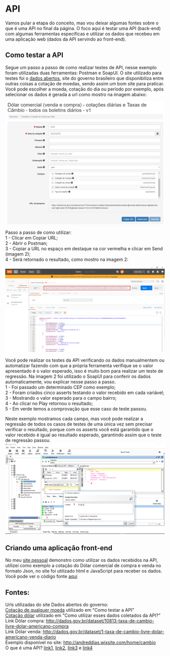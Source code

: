 # API  

Vamos pular a etapa do conceito, mas vou deixar algumas fontes sobre o que é uma API no final da página. O foco aqui é testar uma API (back-end) com algumas ferramentas específicas e utilizar os dados que recebeu em uma aplicação web (dados da API servindo ao front-end). 

## Como testar a API

Segue um passo a passo de como realizar testes de API, nesse exemplo foram utilizadas duas ferramentas: Postman e SoapUI. O site utilizado para testes foi o [dados abertos](http://dados.gov.br/dataset), site do governo brasileiro que disponibiliza entre outras coisas a cotação de moedas, sendo assim um bom site para praticar. Você pode escolher a moeda, cotação do dia ou período por exemplo, após selecionar os dados é gerada a url como mostro na imagem abaixo:  

![example](https://github.com/andreddias/API/blob/master/dados.png) 

Passo a passo de como utilizar:  
1 - Clicar em Copiar URL;  
2 - Abrir o Postman;  
3 - Copiar a URL no espaço em destaque na cor vermelha e clicar em Send (imagem 2);  
4 - Será retornado o resultado, como mostro na imagem 2:  

![example](https://github.com/andreddias/API/blob/master/postman.png) 

Você pode realizar os testes da API verificando os dados manualmentem ou automatizar fazendo com que a própria ferramenta verifique se o valor apresentado é o valor esperado, isso é muito bom para realizar um teste de regressão. Na imagem 2 foi utilizado o SoapUI para conferir os dados automaticamente, vou explicar nesse passo a passo.  
1 - Foi passado um determinado CEP como exemplo;  
2 - Foram criados cinco asserts testando o valor recebido em cada variável;  
3 - Mostrando o valor esperado para o campo bairro;  
4 - Ao clicar no Play retornou o resultado;  
5 - Em verde temos a comprovação que esse caso de teste passou.  

Neste exemplo mostramos cada campo, mas você pode realizar a regressão de todos os casos de testes de uma única vez sem precisar verificar o resultado, porque com os asserts você está garantido que o valor recebido é igual ao resultado esperado, garantindo assim que o teste de regressão passou.
![example](https://github.com/andreddias/API/blob/master/soapUI.png)

## Criando uma aplicação front-end

No meu [site pessoal](http://andreddias.wixsite.com/home/cambio) demonstro como utilizar os dados recebidos na API, utilizei como exemplo a cotação do Dólar comercial de compra e venda no formato Json, no site foi utilizado html e JavaScript para receber os dados. Você pode ver o código fonte [aqui](cotacoes.html)

## Fontes:  
Urls utilizadas do site Dados abertos do governo:  
[Cotação de qualquer moeda](https://olinda.bcb.gov.br/olinda/servico/PTAX/versao/v1/swagger-ui3#/) utilizado em "Como testar a API"  
[Cotação dólar](http://dados.gov.br/dataset/dolar-americano-usd-todos-os-boletins-diarios) utilizado em "Como utilizar esses dados coletados da API?"  
Link Dólar compra: http://dados.gov.br/dataset/10813-taxa-de-cambio-livre-dolar-americano-compra  
Link Dólar venda: http://dados.gov.br/dataset/1-taxa-de-cambio-livre-dolar-americano-venda-diario  
Exemplo disponível no site: http://andreddias.wixsite.com/home/cambio  
O que é uma API? [link1](https://vertigo.com.br/o-que-e-api-entenda-de-uma-maneira-simples/), [link2](https://blog.caelum.com.br/rest-principios-e-boas-praticas/), [link3](https://becode.com.br/o-que-e-api-rest-e-restful/) e [link4](https://canaltech.com.br/software/o-que-e-api/)
